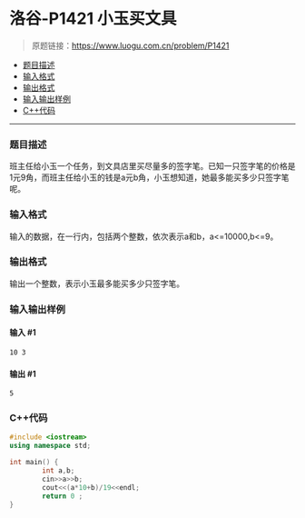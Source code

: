 # 洛谷-P1421 小玉买文具

> 原题链接：https://www.luogu.com.cn/problem/P1421

- [题目描述](#题目描述)
- [输入格式](#输入格式)
- [输出格式](#输出格式)
- [输入输出样例](#输入输出样例)
- [C++代码](#C++代码)

---

### <a name="题目描述">题目描述</a>

班主任给小玉一个任务，到文具店里买尽量多的签字笔。已知一只签字笔的价格是1元9角，而班主任给小玉的钱是a元b角，小玉想知道，她最多能买多少只签字笔呢。

### <a name="输入格式">输入格式</a>

输入的数据，在一行内，包括两个整数，依次表示a和b，a<=10000,b<=9。

### <a name="输出格式">输出格式</a>

输出一个整数，表示小玉最多能买多少只签字笔。

### <a name="输入输出样例">输入输出样例</a>

#### 输入 #1

```
10 3
```

#### 输出 #1

```
5
```
### <a name="C++代码">C++代码</a>

```c++
#include <iostream>
using namespace std;

int main() {
        int a,b;
        cin>>a>>b;
        cout<<(a*10+b)/19<<endl;
        return 0 ;
}
```